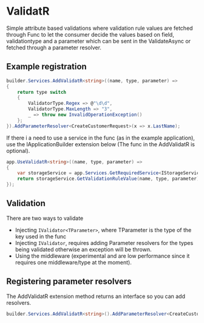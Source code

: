 # ValidatR
Simple attribute based validations where validation rule values are fetched through Func to let the consumer decide the values based on field, validationtype and a parameter which can be sent in the ValidateAsync or fetched through a parameter resolver.

## Example registration
```csharp
builder.Services.AddValidatR<string>((name, type, parameter) =>
{
    return type switch
    {
        ValidatorType.Regex => @"\d\d",
        ValidatorType.MaxLength => "3",
        _ => throw new InvalidOperationException()
    };
}).AddParameterResolver<CreateCustomerRequest>(x => x.LastName);
```

If there i a need to use a service in the func (as in the example application), use the IApplicationBuilder extension below (The func in the AddValidatR is optional).
```csharp
app.UseValidatR<string>((name, type, parameter) =>
{
    var storageService = app.Services.GetRequiredService<IStorageService>();
    return storageService.GetValidationRuleValue(name, type, parameter);
});
```

## Validation
There are two ways to validate
* Injecting ```IValidator<TParameter>```, where TParameter is the type of the key used in the func
* Injecting ```IValidator```, requires adding Parameter resolvers for the types being validated otherwise an exception will be thrown.
* Using the middleware (experimental and are low performance since it requires one middleware/type at the moment).

## Registering parameter resolvers
The AddValidatR extension method returns an interface so you can add resolvers.
```csharp
builder.Services.AddValidatR<string>().AddParameterResolver<CreateCustomerRequest>(x => x.LastName);
```
